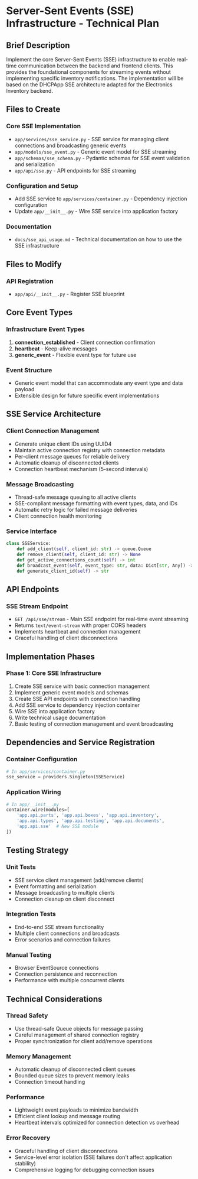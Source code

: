 # Server-Sent Events (SSE) Infrastructure - Technical Plan

## Brief Description

Implement the core Server-Sent Events (SSE) infrastructure to enable real-time communication between the backend and frontend clients. This provides the foundational components for streaming events without implementing specific inventory notifications. The implementation will be based on the DHCPApp SSE architecture adapted for the Electronics Inventory backend.

## Files to Create

### Core SSE Implementation
- `app/services/sse_service.py` - SSE service for managing client connections and broadcasting generic events
- `app/models/sse_event.py` - Generic event model for SSE streaming
- `app/schemas/sse_schema.py` - Pydantic schemas for SSE event validation and serialization
- `app/api/sse.py` - API endpoints for SSE streaming

### Configuration and Setup
- Add SSE service to `app/services/container.py` - Dependency injection configuration
- Update `app/__init__.py` - Wire SSE service into application factory

### Documentation
- `docs/sse_api_usage.md` - Technical documentation on how to use the SSE infrastructure

## Files to Modify

### API Registration
- `app/api/__init__.py` - Register SSE blueprint

## Core Event Types

### Infrastructure Event Types
1. **connection_established** - Client connection confirmation
2. **heartbeat** - Keep-alive messages
3. **generic_event** - Flexible event type for future use

### Event Structure
- Generic event model that can accommodate any event type and data payload
- Extensible design for future specific event implementations

## SSE Service Architecture

### Client Connection Management
- Generate unique client IDs using UUID4
- Maintain active connection registry with connection metadata
- Per-client message queues for reliable delivery
- Automatic cleanup of disconnected clients
- Connection heartbeat mechanism (5-second intervals)

### Message Broadcasting
- Thread-safe message queuing to all active clients
- SSE-compliant message formatting with event types, data, and IDs
- Automatic retry logic for failed message deliveries
- Client connection health monitoring

### Service Interface
```python
class SSEService:
    def add_client(self, client_id: str) -> queue.Queue
    def remove_client(self, client_id: str) -> None
    def get_active_connections_count(self) -> int
    def broadcast_event(self, event_type: str, data: Dict[str, Any]) -> None
    def generate_client_id(self) -> str
```

## API Endpoints

### SSE Stream Endpoint
- `GET /api/sse/stream` - Main SSE endpoint for real-time event streaming
- Returns `text/event-stream` with proper CORS headers
- Implements heartbeat and connection management
- Graceful handling of client disconnections

## Implementation Phases

### Phase 1: Core SSE Infrastructure
1. Create SSE service with basic connection management
2. Implement generic event models and schemas  
3. Create SSE API endpoints with connection handling
4. Add SSE service to dependency injection container
5. Wire SSE into application factory
6. Write technical usage documentation
7. Basic testing of connection management and event broadcasting

## Dependencies and Service Registration

### Container Configuration
```python
# In app/services/container.py
sse_service = providers.Singleton(SSEService)
```

### Application Wiring
```python
# In app/__init__.py
container.wire(modules=[
    'app.api.parts', 'app.api.boxes', 'app.api.inventory', 
    'app.api.types', 'app.api.testing', 'app.api.documents',
    'app.api.sse'  # New SSE module
])
```

## Testing Strategy

### Unit Tests
- SSE service client management (add/remove clients)
- Event formatting and serialization
- Message broadcasting to multiple clients
- Connection cleanup on client disconnect

### Integration Tests  
- End-to-end SSE stream functionality
- Multiple client connections and broadcasts
- Error scenarios and connection failures

### Manual Testing
- Browser EventSource connections
- Connection persistence and reconnection
- Performance with multiple concurrent clients

## Technical Considerations

### Thread Safety
- Use thread-safe Queue objects for message passing
- Careful management of shared connection registry
- Proper synchronization for client add/remove operations

### Memory Management
- Automatic cleanup of disconnected client queues
- Bounded queue sizes to prevent memory leaks
- Connection timeout handling

### Performance
- Lightweight event payloads to minimize bandwidth
- Efficient client lookup and message routing
- Heartbeat intervals optimized for connection detection vs overhead

### Error Recovery
- Graceful handling of client disconnections
- Service-level error isolation (SSE failures don't affect application stability)
- Comprehensive logging for debugging connection issues